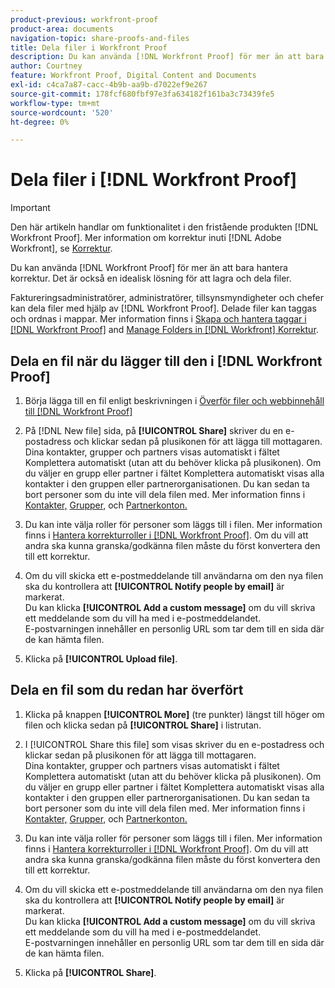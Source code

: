 ```yaml
---
product-previous: workfront-proof
product-area: documents
navigation-topic: share-proofs-and-files
title: Dela filer i Workfront Proof
description: Du kan använda [!DNL Workfront Proof] för mer än att bara hantera korrektur. Det är också en idealisk lösning för att lagra och dela filer.
author: Courtney
feature: Workfront Proof, Digital Content and Documents
exl-id: c4ca7a87-cacc-4b9b-aa9b-d7022ef9e267
source-git-commit: 178fcf680fbf97e3fa634182f161ba3c73439fe5
workflow-type: tm+mt
source-wordcount: '520'
ht-degree: 0%

---
```


# Dela filer i [!DNL Workfront Proof]

>[!IMPORTANT]
>
>Den här artikeln handlar om funktionalitet i den fristående produkten [!DNL Workfront Proof]. Mer information om korrektur inuti [!DNL Adobe Workfront], se [Korrektur](../../../review-and-approve-work/proofing/proofing.md).

Du kan använda [!DNL Workfront Proof] för mer än att bara hantera korrektur. Det är också en idealisk lösning för att lagra och dela filer.

Faktureringsadministratörer, administratörer, tillsynsmyndigheter och chefer kan dela filer med hjälp av [!DNL Workfront Proof]. Delade filer kan taggas och ordnas i mappar. Mer information finns i [Skapa och hantera taggar i [!DNL Workfront Proof]](../../../workfront-proof/wp-work-proofsfiles/organize-your-work/create-and-manage-tags.md) and [Manage Folders in [!DNL Workfront] Korrektur](../../../workfront-proof/wp-work-proofsfiles/organize-your-work/manage-folders.md).

## Dela en fil när du lägger till den i [!DNL Workfront Proof]

1. Börja lägga till en fil enligt beskrivningen i [Överför filer och webbinnehåll till [!DNL Workfront Proof]](../../../workfront-proof/wp-work-proofsfiles/create-proofs-and-files/upload-files-web-content.md)
1. På [!DNL New file] sida, på **[!UICONTROL Share]** skriver du en e-postadress och klickar sedan på plusikonen för att lägga till mottagaren.\
   Dina kontakter, grupper och partners visas automatiskt i fältet Komplettera automatiskt (utan att du behöver klicka på plusikonen). Om du väljer en grupp eller partner i fältet Komplettera automatiskt visas alla kontakter i den gruppen eller partnerorganisationen. Du kan sedan ta bort personer som du inte vill dela filen med. Mer information finns i [Kontakter,](https://support.workfront.com/hc/en-us/sections/115000920808-Contacts) [Grupper,](https://support.workfront.com/hc/en-us/sections/115000920828-Groups) och [Partnerkonton.](https://support.workfront.com/hc/en-us/sections/115000912107-Partner-accounts)

1. Du kan inte välja roller för personer som läggs till i filen. Mer information finns i [Hantera korrekturroller i [!DNL Workfront Proof]](../../../workfront-proof/wp-work-proofsfiles/share-proofs-and-files/manage-proof-roles.md). Om du vill att andra ska kunna granska/godkänna filen måste du först konvertera den till ett korrektur.
1. Om du vill skicka ett e-postmeddelande till användarna om den nya filen ska du kontrollera att **[!UICONTROL Notify people by email]** är markerat.\
   Du kan klicka **[!UICONTROL Add a custom message]** om du vill skriva ett meddelande som du vill ha med i e-postmeddelandet.\
   E-postvarningen innehåller en personlig URL som tar dem till en sida där de kan hämta filen.

1. Klicka på **[!UICONTROL Upload file]**.

## Dela en fil som du redan har överfört

1. Klicka på knappen **[!UICONTROL More]** (tre punkter) längst till höger om filen och klicka sedan på **[!UICONTROL Share]** i listrutan.

1. I [!UICONTROL Share this file] som visas skriver du en e-postadress och klickar sedan på plusikonen för att lägga till mottagaren.\
   Dina kontakter, grupper och partners visas automatiskt i fältet Komplettera automatiskt (utan att du behöver klicka på plusikonen). Om du väljer en grupp eller partner i fältet Komplettera automatiskt visas alla kontakter i den gruppen eller partnerorganisationen. Du kan sedan ta bort personer som du inte vill dela filen med. Mer information finns i [Kontakter,](https://support.workfront.com/hc/en-us/sections/115000920808-Contacts) [Grupper,](https://support.workfront.com/hc/en-us/sections/115000920828-Groups) och [Partnerkonton.](https://support.workfront.com/hc/en-us/sections/115000912107-Partner-accounts)

1. Du kan inte välja roller för personer som läggs till i filen. Mer information finns i [Hantera korrekturroller i [!DNL Workfront Proof]](../../../workfront-proof/wp-work-proofsfiles/share-proofs-and-files/manage-proof-roles.md). Om du vill att andra ska kunna granska/godkänna filen måste du först konvertera den till ett korrektur.
1. Om du vill skicka ett e-postmeddelande till användarna om den nya filen ska du kontrollera att **[!UICONTROL Notify people by email]** är markerat.\
   Du kan klicka **[!UICONTROL Add a custom message]** om du vill skriva ett meddelande som du vill ha med i e-postmeddelandet.\
   E-postvarningen innehåller en personlig URL som tar dem till en sida där de kan hämta filen.

1. Klicka på **[!UICONTROL Share]**.
